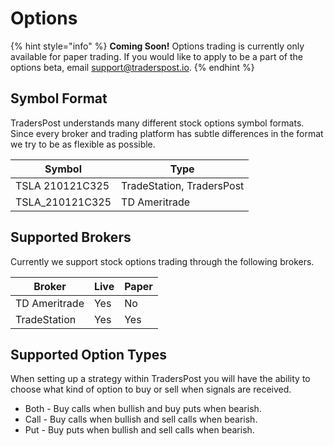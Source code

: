 # Options

{% hint style="info" %}
**Coming Soon!** Options trading is currently only available for paper trading. If you would like to apply to be a part of the options beta, email [support@traderspost.io](mailto:support@traderspost.io).
{% endhint %}

## Symbol Format

TradersPost understands many different stock options symbol formats. Since every broker and trading platform has subtle differences in the format we try to be as flexible as possible.

| Symbol           | Type                      |
| ---------------- | ------------------------- |
| TSLA 210121C325  | TradeStation, TradersPost |
| TSLA\_210121C325 | TD Ameritrade             |

## Supported Brokers

Currently we support stock options trading through the following brokers.

| Broker        | Live | Paper |
| ------------- | ---- | ----- |
| TD Ameritrade | Yes  | No    |
| TradeStation  | Yes  | Yes   |

## Supported Option Types

When setting up a strategy within TradersPost you will have the ability to choose what kind of option to buy or sell when signals are received.

* Both - Buy calls when bullish and buy puts when bearish.
* Call - Buy calls when bullish and sell calls when bearish.
* Put - Buy puts when bullish and sell calls when bearish.



